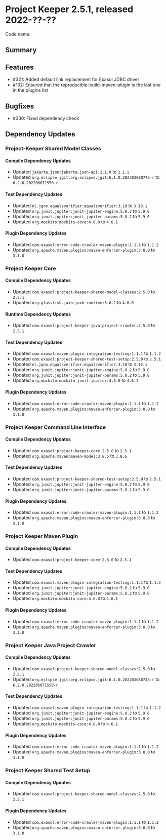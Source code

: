 # Project Keeper 2.5.1, released 2022-??-??

Code name:

## Summary

## Features

* #321: Added default link replacement for Exasol JDBC driver
* #132: Ensured that the reproducible-build-maven-plugin is the last one in the plugins list

## Bugfixes

* #330: Fixed dependency check

## Dependency Updates

### Project-Keeper Shared Model Classes

#### Compile Dependency Updates

* Updated `jakarta.json:jakarta.json-api:2.1.0` to `2.1.1`
* Updated `org.eclipse.jgit:org.eclipse.jgit:6.1.0.202203080745-r` to `6.2.0.202206071550-r`

#### Test Dependency Updates

* Updated `nl.jqno.equalsverifier:equalsverifier:3.10` to `3.10.1`
* Updated `org.junit.jupiter:junit-jupiter-engine:5.8.2` to `5.9.0`
* Updated `org.junit.jupiter:junit-jupiter-params:5.8.2` to `5.9.0`
* Updated `org.mockito:mockito-core:4.6.0` to `4.6.1`

#### Plugin Dependency Updates

* Updated `com.exasol:error-code-crawler-maven-plugin:1.1.1` to `1.1.2`
* Updated `org.apache.maven.plugins:maven-enforcer-plugin:3.0.0` to `3.1.0`

### Project Keeper Core

#### Compile Dependency Updates

* Updated `com.exasol:project-keeper-shared-model-classes:2.5.0` to `2.5.1`
* Updated `org.glassfish.jaxb:jaxb-runtime:3.0.2` to `4.0.0`

#### Runtime Dependency Updates

* Updated `com.exasol:project-keeper-java-project-crawler:2.5.0` to `2.5.1`

#### Test Dependency Updates

* Updated `com.exasol:maven-plugin-integration-testing:1.1.1` to `1.1.2`
* Updated `com.exasol:project-keeper-shared-test-setup:2.5.0` to `2.5.1`
* Updated `nl.jqno.equalsverifier:equalsverifier:3.10` to `3.10.1`
* Updated `org.junit.jupiter:junit-jupiter-engine:5.8.2` to `5.9.0`
* Updated `org.junit.jupiter:junit-jupiter-params:5.8.2` to `5.9.0`
* Updated `org.mockito:mockito-junit-jupiter:4.6.0` to `4.6.1`

#### Plugin Dependency Updates

* Updated `com.exasol:error-code-crawler-maven-plugin:1.1.1` to `1.1.2`
* Updated `org.apache.maven.plugins:maven-enforcer-plugin:3.0.0` to `3.1.0`

### Project Keeper Command Line Interface

#### Compile Dependency Updates

* Updated `com.exasol:project-keeper-core:2.5.0` to `2.5.1`
* Updated `org.apache.maven:maven-model:3.8.5` to `3.8.6`

#### Test Dependency Updates

* Updated `com.exasol:project-keeper-shared-test-setup:2.5.0` to `2.5.1`
* Updated `org.junit.jupiter:junit-jupiter-engine:5.8.2` to `5.9.0`
* Updated `org.junit.jupiter:junit-jupiter-params:5.8.2` to `5.9.0`

#### Plugin Dependency Updates

* Updated `com.exasol:error-code-crawler-maven-plugin:1.1.1` to `1.1.2`
* Updated `org.apache.maven.plugins:maven-enforcer-plugin:3.0.0` to `3.1.0`

### Project Keeper Maven Plugin

#### Compile Dependency Updates

* Updated `com.exasol:project-keeper-core:2.5.0` to `2.5.1`

#### Test Dependency Updates

* Updated `com.exasol:maven-plugin-integration-testing:1.1.1` to `1.1.2`
* Updated `org.junit.jupiter:junit-jupiter-engine:5.8.2` to `5.9.0`
* Updated `org.junit.jupiter:junit-jupiter-params:5.8.2` to `5.9.0`
* Updated `org.mockito:mockito-core:4.6.0` to `4.6.1`

#### Plugin Dependency Updates

* Updated `com.exasol:error-code-crawler-maven-plugin:1.1.1` to `1.1.2`
* Updated `org.apache.maven.plugins:maven-enforcer-plugin:3.0.0` to `3.1.0`

### Project Keeper Java Project Crawler

#### Compile Dependency Updates

* Updated `com.exasol:project-keeper-shared-model-classes:2.5.0` to `2.5.1`
* Updated `org.eclipse.jgit:org.eclipse.jgit:6.1.0.202203080745-r` to `6.2.0.202206071550-r`

#### Test Dependency Updates

* Updated `com.exasol:maven-plugin-integration-testing:1.1.1` to `1.1.2`
* Updated `org.junit.jupiter:junit-jupiter-engine:5.8.2` to `5.9.0`
* Updated `org.junit.jupiter:junit-jupiter-params:5.8.2` to `5.9.0`
* Updated `org.mockito:mockito-core:4.6.0` to `4.6.1`

#### Plugin Dependency Updates

* Updated `com.exasol:error-code-crawler-maven-plugin:1.1.1` to `1.1.2`
* Updated `org.apache.maven.plugins:maven-enforcer-plugin:3.0.0` to `3.1.0`

### Project Keeper Shared Test Setup

#### Compile Dependency Updates

* Updated `com.exasol:project-keeper-shared-model-classes:2.5.0` to `2.5.1`

#### Plugin Dependency Updates

* Updated `com.exasol:error-code-crawler-maven-plugin:1.1.1` to `1.1.2`
* Updated `org.apache.maven.plugins:maven-enforcer-plugin:3.0.0` to `3.1.0`
